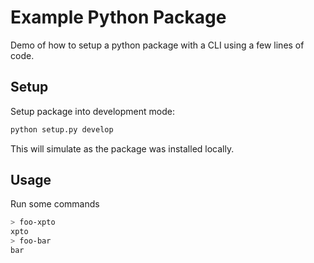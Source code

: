 # Example Python Package
Demo of how to setup a python package with a CLI using a few lines of code.

## Setup
Setup package into development mode:

```bash
python setup.py develop
```

This will simulate as the package was installed locally.

## Usage
Run some commands

```bash
> foo-xpto
xpto
> foo-bar
bar
```

